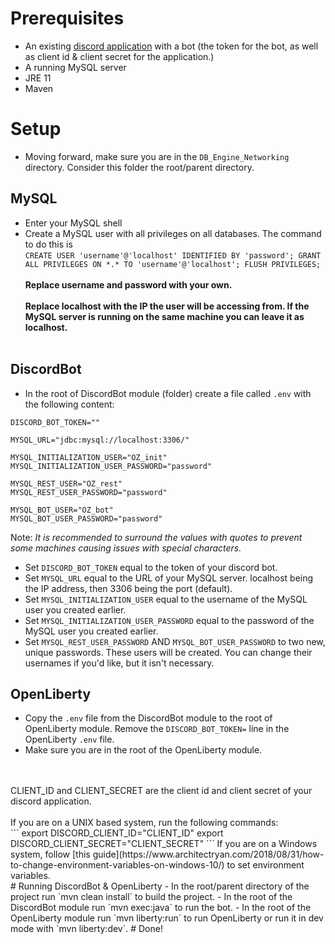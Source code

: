 # Prerequisites 
- An existing [discord application](https://discord.com/login?redirect_to=%2Fdevelopers%2Fapplications) with a bot (the token for the bot, as well as client id & client secret for the application.)
- A running MySQL server
- JRE 11
- Maven

# Setup
- Moving forward, make sure you are in the `DB_Engine_Networking` directory. Consider this folder the root/parent directory.
## MySQL
- Enter your MySQL shell
- Create a MySQL user with all privileges on all databases. The command to do this is <br/> `CREATE USER 'username'@'localhost' IDENTIFIED BY 'password'; GRANT ALL PRIVILEGES ON *.* TO 'username'@'localhost'; FLUSH PRIVILEGES;` <br/><br/>**Replace username and password with your own. <br/><br/>Replace localhost with the IP the user will be accessing from. If the MySQL server is running on the same machine you can leave it as localhost.<br/><br/>**
## DiscordBot
- In the root of DiscordBot module (folder) create a file called `.env` with the following content:
```.env
DISCORD_BOT_TOKEN=""

MYSQL_URL="jdbc:mysql://localhost:3306/"

MYSQL_INITIALIZATION_USER="OZ_init"
MYSQL_INITIALIZATION_USER_PASSWORD="password"

MYSQL_REST_USER="OZ_rest"
MYSQL_REST_USER_PASSWORD="password"

MYSQL_BOT_USER="OZ_bot"
MYSQL_BOT_USER_PASSWORD="password"
```
Note: *It is recommended to surround the values with quotes to prevent some machines causing issues with special characters.*
- Set `DISCORD_BOT_TOKEN` equal to the token of your discord bot.<br/>
- Set `MYSQL_URL` equal to the URL of your MySQL server. localhost being the IP address, then 3306 being the port (default).<br/>
- Set `MYSQL_INITIALIZATION_USER` equal to the username of the MySQL user you created earlier.<br/>
- Set `MYSQL_INITIALIZATION_USER_PASSWORD` equal to the password of the MySQL user you created earlier.<br/>
- Set `MYSQL_REST_USER_PASSWORD` AND `MYSQL_BOT_USER_PASSWORD` to two new, unique passwords. These users will be created. You can change their usernames if you'd like, but it isn't necessary.<br/>
## OpenLiberty
- Copy the `.env` file from the DiscordBot module to the root of OpenLiberty module. Remove the `DISCORD_BOT_TOKEN=` line in the OpenLiberty `.env` file.<br/>
- Make sure you are in the root of the OpenLiberty module.
<br/>
  <br/>
CLIENT_ID and CLIENT_SECRET are the client id and client secret of your discord application.<br/>
  <br/>
If you are on a UNIX based system, run the following commands: <br/>
```
export DISCORD_CLIENT_ID="CLIENT_ID"
export DISCORD_CLIENT_SECRET="CLIENT_SECRET"
```
If you are on a Windows system, follow [this guide](https://www.architectryan.com/2018/08/31/how-to-change-environment-variables-on-windows-10/) to set environment variables.<br/>
# Running DiscordBot & OpenLiberty
- In the root/parent directory of the project run `mvn clean install` to build the project.
- In the root of the DiscordBot module run `mvn exec:java` to run the bot.
- In the root of the OpenLiberty module run `mvn liberty:run` to run OpenLiberty or run it in dev mode with `mvn liberty:dev`.
# Done!